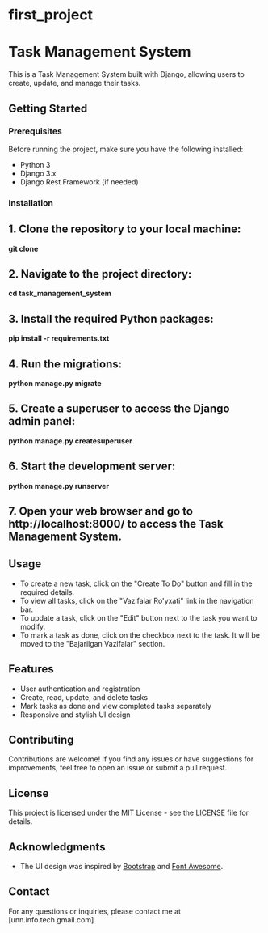 # first_project
# Task Management System

This is a Task Management System built with Django, allowing users to create, update, and manage their tasks.

## Getting Started

### Prerequisites

Before running the project, make sure you have the following installed:

- Python 3
- Django 3.x
- Django Rest Framework (if needed)

### Installation

## 1. Clone the repository to your local machine:
**git clone <repository-url>**

## 2. Navigate to the project directory:
**cd task_management_system**

## 3. Install the required Python packages:
**pip install -r requirements.txt**

## 4. Run the migrations:
**python manage.py migrate**

## 5. Create a superuser to access the Django admin panel:
**python manage.py createsuperuser**

## 6. Start the development server:
**python manage.py runserver**

##  7. Open your web browser and go to http://localhost:8000/ to access the Task Management System.

## Usage

- To create a new task, click on the "Create To Do" button and fill in the required details.
- To view all tasks, click on the "Vazifalar Ro'yxati" link in the navigation bar.
- To update a task, click on the "Edit" button next to the task you want to modify.
- To mark a task as done, click on the checkbox next to the task. It will be moved to the "Bajarilgan Vazifalar" section.

## Features

- User authentication and registration
- Create, read, update, and delete tasks
- Mark tasks as done and view completed tasks separately
- Responsive and stylish UI design

## Contributing

Contributions are welcome! If you find any issues or have suggestions for improvements, feel free to open an issue or submit a pull request.

## License

This project is licensed under the MIT License - see the [LICENSE](LICENSE) file for details.

## Acknowledgments

- The UI design was inspired by [Bootstrap](https://getbootstrap.com/) and [Font Awesome](https://fontawesome.com/).

## Contact

For any questions or inquiries, please contact me at [unn.info.tech.gmail.com]







